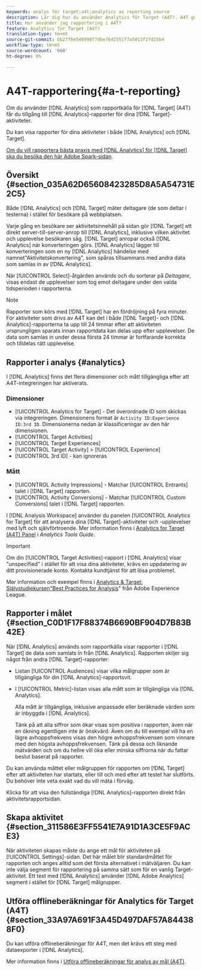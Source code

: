 ```yaml
---
keywords: analys för target;a4t;analytics as reporting source
description: Lär dig hur du använder Analytics för Target (A4T). A4T ger tillgång till Analytics-rapporter för Target-aktiviteter som använder analysstatistik och målgruppssegment.
title: Hur använder jag rapportering i A4T?
feature: Analytics for Target (A4T)
translation-type: tm+mt
source-git-commit: bb27f6e540998f7dbe7642551f7a5013f2fd25b4
workflow-type: tm+mt
source-wordcount: '660'
ht-degree: 0%

---
```



# A4T-rapportering{#a-t-reporting}

Om du använder [!DNL Analytics] som rapportkälla för [!DNL Target] (A4T) får du tillgång till [!DNL Analytics]-rapporter för dina [!DNL Target]-aktiviteter.

Du kan visa rapporter för dina aktiviteter i både [!DNL Analytics] och [!DNL Target].

[Om du vill rapportera bästa praxis med [!DNL Analytics] för [!DNL Target] ska du besöka den här Adobe Spark-sidan](https://spark.adobe.com/page/Lo3Spm4oBOvwF/).

## Översikt {#section_035A62D65608423285D8A5A54731E2C5}

Både [!DNL Analytics] och [!DNL Target] mäter deltagare (de som deltar i testerna) i stället för besökare på webbplatsen.

Varje gång en besökare ser aktivitetsinnehåll på sidan gör [!DNL Target] ett direkt server-till-server-anrop till [!DNL Analytics], inklusive vilken aktivitet och upplevelse besökaren såg. [!DNL Target] anropar också  [!DNL Analytics] när konverteringen görs. [!DNL Analytics] lägger till konverteringen som en ny  [!DNL Analytics] händelse med namnet&quot;Aktivitetskonvertering&quot;, som spåras tillsammans med andra data som samlas in av  [!DNL Analytics].

När [!UICONTROL Select]-åtgärden används och du sorterar på *Deltagare*, visas endast de upplevelser som tog emot deltagare under den valda tidsperioden i rapporterna.

>[!NOTE]
>
>Rapporter som körs med [!DNL Target] har en fördröjning på fyra minuter. För aktiviteter som drivs av A4T kan det i både [!DNL Target]- och [!DNL Analytics]-rapporterna ta upp till 24 timmar efter att aktiviteten ursprungligen sparats innan rapportdata kan delas upp efter upplevelser. De data som samlas in under dessa första 24 timmar är fortfarande korrekta och tilldelas rätt upplevelse.

## Rapporter i analys {#analytics}

I [!DNL Analytics] finns det flera dimensioner och mått tillgängliga efter att A4T-integreringen har aktiverats.

### Dimensioner

* [!UICONTROL Analytics for Target] - Det överordnade ID som skickas via integreringen. Dimensionens format är `Activity ID:Experience ID:3rd ID`. Dimensionerna nedan är klassificeringar av den här dimensionen.
* [!UICONTROL Target Activities]
* [!UICONTROL Target Experiences]
* [!UICONTROL Target Activity] >  [!UICONTROL Experience]
* [!UICONTROL 3rd ID] - kan ignoreras

### Mått

* [!UICONTROL Activity Impressions] - Matchar  [!UICONTROL Entrants] talet i  [!DNL Target] rapporten.
* [!UICONTROL Activity Conversions] - Matchar  [!UICONTROL Custom Conversions] talet i  [!DNL Target] rapporten.

I [!DNL Analysis Workspace] använder du panelen [!UICONTROL Analytics for Target] för att analysera dina [!DNL Target]-aktiviteter och -upplevelser med lyft och självförtroende. Mer information finns i [Analytics for Target (A4T) Panel](https://experienceleague.adobe.com/docs/analytics/analyze/analysis-workspace/panels/a4t-panel.html) i *Analytics Tools Guide*.

>[!IMPORTANT]
>
>Om din [!UICONTROL Target Activities]-rapport i [!DNL Analytics] visar &quot;unspecified&quot; i stället för att visa dina aktiviteter, krävs en uppdatering av ditt provisionerade konto. Kontakta kundtjänst för att lösa problemet.

Mer information och exempel finns i [Analytics &amp; Target: Självstudiekursen&quot;Best Practices for Analysis](https://spark.adobe.com/page/Lo3Spm4oBOvwF/)&quot; från Adobe Experience League.

## Rapporter i målet {#section_C0D1F17F88374B6690BF904D7B83B42E}

När [!DNL Analytics] används som rapportkälla visar rapporter i [!DNL Target] de data som samlats in från [!DNL Analytics]. Rapporten skiljer sig något från andra [!DNL Target]-rapporter:

* Listan [!UICONTROL Audiences] visar vilka målgrupper som är tillgängliga för din [!DNL Analytics]-rapportsvit.
* I [!UICONTROL Metric]-listan visas alla mått som är tillgängliga via [!DNL Analytics].

   Alla mått är tillgängliga, inklusive anpassade eller beräknade värden som är inbyggda i [!DNL Analytics].

   Tänk på att alla siffror som ökar visas som positiva i rapporten, även när en ökning egentligen inte är önskvärd. Även om du till exempel vill ha en lägre avhoppsfrekvens visas den högre avhoppsfrekvensen som vinnare med den högsta avhoppsfrekvensen. Tänk på dessa och liknande mätvärden och om du hellre vill öka eller minska siffrorna när du fattar beslut baserat på rapporter.

Du kan använda måttet eller målgruppen för rapporten om [!DNL Target] efter att aktiviteten har startats, eller till och med efter att testet har slutförts. Du behöver inte veta exakt vad du vill mäta i förväg.

Klicka för att visa den fullständiga [!DNL Analytics]-rapporten direkt från aktivitetsrapportsidan.

## Skapa aktivitet {#section_311586E3FF5541E7A91D1A3CE5F9ACE3}

När aktiviteten skapas måste du ange ett mål för aktiviteten på [!UICONTROL Settings]-sidan. Det här målet blir standardmåttet för rapporten och anges alltid som det första alternativet i mätväljaren. Du kan inte välja segment för rapportering på samma sätt som för en vanlig Target-aktivitet. Ett test med [!DNL Analytics] använder [!DNL Adobe Analytics] segment i stället för [!DNL Target] målgrupper.

## Utföra offlineberäkningar för Analytics för Target (A4T) {#section_33A97A691F3A45D497DAF57A844388F0}

Du kan utföra offlineberäkningar för A4T, men det krävs ett steg med dataexporter i [!DNL Analytics].

Mer information finns i [Utföra offlineberäkningar för analys av mål (A4T)](/help/c-reports/conversion-rate.md#concept_0D0002A1EBDF420E9C50E2A46F36629B).
